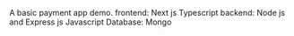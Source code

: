 A basic payment app demo.
frontend: Next js Typescript
backend: Node js and Express js Javascript
Database: Mongo